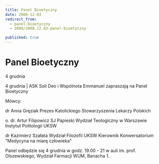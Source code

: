 ```yaml
---
title: Panel Bioetyczny
date: 2008-12-03
redirect_from: 
  - panel-bioetyczny
  - 2008/2008.12.03-panel-bioetyczny

published: true
---
```




# Panel Bioetyczny

<time>4 grudnia</time>

4 grudnia | ASK Soli Deo&nbsp;i Wspólnota Emmanuel zapraszają na Panel Bioetyczny

Mówcy:

dr Anna Gręziak
Prezes Katolickiego Stowarzyszenia Lekarzy Polskich

o. dr. Artur Filipowicz SJ
Papieski Wydział Teologiczny w Warszawie
Instytut Politologii UKSW

dr Kazimierz Szałata
Wydział Filozofii UKSW
Kierownik Konwersatorium "Medycyna na miarę człowieka"

Panel odbędzie się 4 grudnia w godz. 19.00 - 21 w auli im. prof.
Olszewskiego, Wydział Farmacji WUM, Banacha 1.

<!--CONTENT FROM OLD SERVER (jos before 2013): 4 grudnia | ASK Soli Deo&nbsp;i Wspólnota Emmanuel zapraszają na Panel Bioetyczny

Mówcy:

dr Anna Gręziak
Prezes Katolickiego Stowarzyszenia Lekarzy Polskich

o. dr. Artur Filipowicz SJ
Papieski Wydział Teologiczny w Warszawie
Instytut Politologii UKSW

dr Kazimierz Szałata
Wydział Filozofii UKSW
Kierownik Konwersatorium "Medycyna na miarę człowieka"

Panel odbędzie się 4 grudnia w godz. 19.00 - 21 w auli im. prof.
Olszewskiego, Wydział Farmacji WUM, Banacha 1.
-->

<!--{{json:{"created_date":"2008-12-03 11:53:32","publish_down":"0000-00-00 00:00:00","id":"688"}}}-->